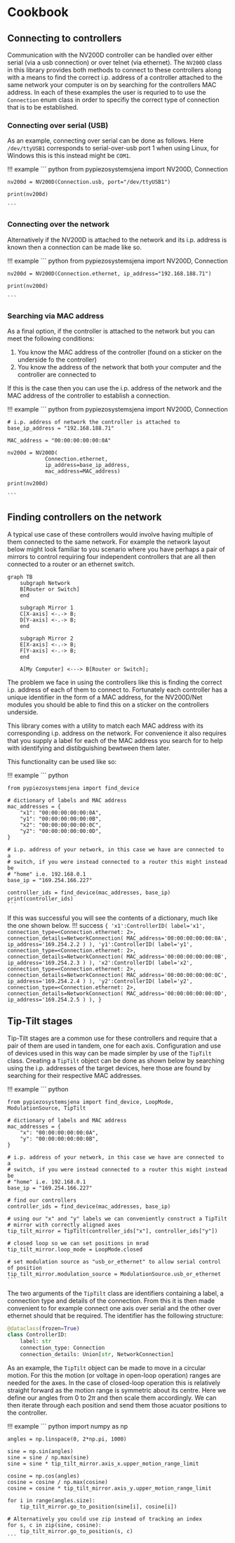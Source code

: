 # Cookbook

## Connecting to controllers
Communication with the NV200D controller can be handled over either serial (via
a usb connection) or over telnet (via ethernet). The `NV200D` class in this
library provides both methods to connect to these controllers along with a
means to find the correct i.p. address of a controller attached to the same
network your computer is on by searching for the controllers MAC address.
In each of these examples the user is requried to to use the `Connection`
enum class in order to specifiy the correct type of connection that is to be
established.

### Connecting over serial (USB)
As an example, connecting over serial can be done as follows. Here 
`/dev/ttyUSB1` corresponds to serial-over-usb port 1 when using Linux, for 
Windows this is this instead might be `COM1`.

!!! example
    ``` python
    from pypiezosystemsjena import NV200D, Connection

    nv200d = NV200D(Connection.usb, port="/dev/ttyUSB1")
    
    print(nv200d)
        
    ```

### Connecting over the network
Alternatively if the NV200D is attached to the network and its i.p. address is
known then a connection can be made like so.

!!! example
    ``` python
    from pypiezosystemsjena import NV200D, Connection

    nv200d = NV200D(Connection.ethernet, ip_address="192.168.188.71")
    
    print(nv200d)
        
    ```

### Searching via MAC address
As a final option, if the controller is attached to the network but you can
meet the following conditions:

1. You know the MAC address of the controller (found on a sticker on the
underside fo the controller)
2. You know the address of the network that both your computer and the
controller are connected to

If this is the case then you can use the i.p. address of the network and the
MAC address of the controller to establish a connection.

!!! example
    ``` python
    from pypiezosystemsjena import NV200D, Connection

    # i.p. address of network the controller is attached to
    base_ip_address = "192.168.188.71"

    MAC_address = "00:00:00:00:00:0A"

    nv200d = NV200D(
                Connection.ethernet,
                ip_address=base_ip_address,
                mac_address=MAC_address)
    
    print(nv200d)
        
    ```

## Finding controllers on the network

A typical use case of these controllers would involve having multiple of them
connected to the same network. For example the network layout below might look
familiar to you scenario where you have perhaps a pair of mirrors to control
requiring four independent controllers that are all then connected to a router
or an ethernet switch.

``` mermaid
graph TB
    subgraph Network
    B[Router or Switch]
    end
    
    subgraph Mirror 1
    C[X-axis] <-.-> B;
    D[Y-axis] <-.-> B;
    end

    subgraph Mirror 2
    E[X-axis] <-.-> B;
    F[Y-axis] <-.-> B;
    end

    A[My Computer] <---> B[Router or Switch];
```

The problem we face in using the controllers like this is finding the correct
i.p. address of each of them to connect to. Fortunately each controller has a
unique identifier in the form of a MAC address, for the NV200D/Net modules 
you should be able to find this on a sticker on the controllers underside.

This library comes with a utility to match each MAC address with its
corresponding i.p. address on the network. For convenience it also requires
that you supply a label for each of the MAC address you search for to help with
identifying and distibguishing bewtween them later.

This functionality can be used like so:

!!! example
    ``` python

    from pypiezosystemsjena import find_device

    # dictionary of labels and MAC address
    mac_addresses = {
        "x1": "00:00:00:00:00:0A",
        "y1": "00:00:00:00:00:0B",
        "x2": "00:00:00:00:00:0C",
        "y2": "00:00:00:00:00:0D",
    }

    # i.p. address of your network, in this case we have are connected to a
    # switch, if you were instead connected to a router this might instead be    
    # "home" i.e. 192.168.0.1
    base_ip = "169.254.166.227"
    
    controller_ids = find_device(mac_addresses, base_ip)
    print(controller_ids)
    ```

If this was successful you will see the contents of a dictionary, much like the
one shown below.
!!! success
    ```
    {
        'x1':ControllerID(
            label='x1',
            connection_type=<Connection.ethernet: 2>,
            connection_details=NetworkConnection(
                MAC_address='00:00:00:00:00:0A',
                ip_address='169.254.2.2
                )
            ),
        'y1':ControllerID(
            label='y1',
            connection_type=<Connection.ethernet: 2>,
            connection_details=NetworkConnection(
                MAC_address='00:00:00:00:00:0B',
                ip_address='169.254.2.3
                )
            ),
        'x2':ControllerID(
            label='x2',
            connection_type=<Connection.ethernet: 2>,
            connection_details=NetworkConnection(
                MAC_address='00:00:00:00:00:0C',
                ip_address='169.254.2.4
                )
            ),
        'y2':ControllerID(
            label='y2',
            connection_type=<Connection.ethernet: 2>,
            connection_details=NetworkConnection(
                MAC_address='00:00:00:00:00:0D',
                ip_address='169.254.2.5
                )
            ),
    }
    ```


## Tip-Tilt stages
Tip-Tilt stages are a common use for these controllers and require that a pair
of them are used in tandem, one for each axis. Configuration and use of devices
used in this way can be made simpler by use of the `TipTilt` class.
Creating a `TipTilt` object can be done as shown below by searching using the
i.p. addresses of the target devices, here those are found by searching for
their respective MAC addresses.

!!! example
    ``` python

    from pypiezosystemsjena import find_device, LoopMode, ModulationSource, TipTilt

    # dictionary of labels and MAC address
    mac_addresses = {
        "x": "00:00:00:00:00:0A",
        "y": "00:00:00:00:00:0B",
    }

    # i.p. address of your network, in this case we have are connected to a
    # switch, if you were instead connected to a router this might instead be    
    # "home" i.e. 192.168.0.1
    base_ip = "169.254.166.227"
    
    # find our controllers
    controller_ids = find_device(mac_addresses, base_ip)

    # using our "x" and "y" labels we can conveniently construct a TipTilt
    # mirror with correctly aligned axes
    tip_tilt_mirror = TipTilt(controller_ids["x"], controller_ids["y"])
    
    # closed loop so we can set positions in mrad
    tip_tilt_mirror.loop_mode = LoopMode.closed

    # set modulation source as "usb_or_ethernet" to allow serial control of position
    tip_tilt_mirror.modulation_source = ModulationSource.usb_or_ethernet
    ```

The two arguments of the `TipTilt` class are identifiers containing a label,
a connection type and details of the connection. From this it is then made
convenient to for example connect one axis over serial and the other over
ethernet should that be required. The identifier has the following structure:

``` python
@dataclass(frozen=True)
class ControllerID:
    label: str
    connection_type: Connection
    connection_details: Union[str, NetworkConnection]
```

As an example, the `TipTilt` object can be made to move in a circular motion.
For this the motion (or voltage in open-loop operation) ranges are needed for
the axes. In the case of closed-loop operation this is relatively straight
forward as the motion range is symmetric about its centre. Here we define our
angles from 0 to 2$\pi$ and then scale them accordingly. We can then iterate
through each position and send them those acuator positions to the controller.

!!! example
    ``` python
    import numpy as np

    angles = np.linspace(0, 2*np.pi, 1000)
    
    sine = np.sin(angles)
    sine = sine / np.max(sine)
    sine = sine * tip_tilt_mirror.axis_x.upper_motion_range_limit
    
    cosine = np.cos(angles)
    cosine = cosine / np.max(cosine)
    cosine = cosine * tip_tilt_mirror.axis_y.upper_motion_range_limit

    for i in range(angles.size):
        tip_tilt_mirror.go_to_position(sine[i], cosine[i])

    # Alternatively you could use zip instead of tracking an index
    for s, c in zip(sine, cosine): 
        tip_tilt_mirror.go_to_position(s, c)
    ```
